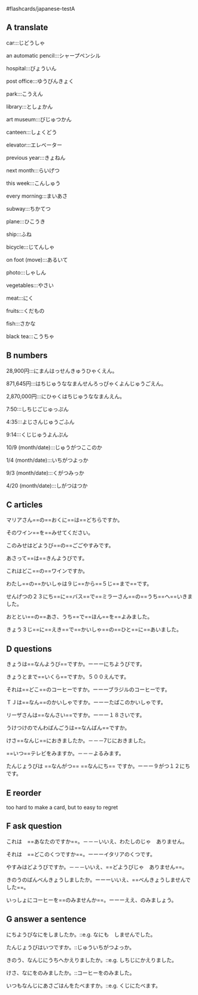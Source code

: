 #flashcards/japanese-testA
## A translate

car:::じどうしゃ
<!--SR:!2025-02-17,3,250!2000-01-01,1,250-->

an automatic pencil:::シャープペンシル
<!--SR:!2000-01-01,1,250!2025-02-17,3,250-->

hospital:::びょういん
<!--SR:!2025-02-17,3,250!2025-02-18,4,270-->

post office:::ゆうびんきょく

park:::こうえん
<!--SR:!2000-01-01,1,250!2025-02-17,3,250-->

library:::としょかん
<!--SR:!2025-02-18,4,270!2000-01-01,1,250-->

art museum:::びじゅつかん
<!--SR:!2000-01-01,1,250!2025-02-17,3,250-->

canteen:::しょくどう

elevator:::エレベーター
<!--SR:!2000-01-01,1,250!2025-02-15,1,230-->

previous year:::きょねん

next month:::らいげつ
<!--SR:!2025-02-15,1,230!2025-02-17,3,250-->

this week:::こんしゅう
<!--SR:!2025-02-17,3,250!2025-02-18,4,270-->

every morning:::まいあさ
<!--SR:!2025-02-18,4,270!2000-01-01,1,250-->

subway:::ちかてつ
<!--SR:!2000-01-01,1,250!2025-02-17,3,250-->

plane:::ひこうき
<!--SR:!2025-02-17,3,250!2025-02-17,3,250-->

ship:::ふね
<!--SR:!2025-02-17,3,250!2025-02-17,3,250-->

bicycle:::じてんしゃ

on foot (move):::あるいて
<!--SR:!2025-02-17,3,250!2025-02-17,3,250-->

photo:::しゃしん

vegetables:::やさい
<!--SR:!2000-01-01,1,250!2025-02-17,3,250-->

meat:::にく

fruits:::くだもの

fish:::さかな
<!--SR:!2025-02-15,1,230!2000-01-01,1,250-->

black tea:::こうちゃ
<!--SR:!2025-02-17,3,250!2025-02-17,3,250-->

## B numbers

28,900円:::にまんはっせんきゅうひゃくえん。
<!--SR:!2000-01-01,1,250!2025-02-18,4,270-->

871,645円:::はちじゅうななまんせんろっぴゃくよんじゅうごえん。
<!--SR:!2025-02-17,3,250!2000-01-01,1,250-->

2,870,000円:::にひゃくはちじゅうななまんえん。
<!--SR:!2025-02-15,1,230!2000-01-01,1,250-->

7:50:::しちじごじゅっぷん
<!--SR:!2000-01-01,1,250!2025-02-17,3,250-->

4:35:::よじさんじゅうごふん

9:14:::くじじゅうよんぷん
<!--SR:!2025-02-17,3,250!2000-01-01,1,250-->

10/9 (month/date):::じゅうがつここのか
<!--SR:!2025-02-18,4,270!2000-01-01,1,250-->

1/4 (month/date):::いちがつよっか
<!--SR:!2025-02-17,3,250!2025-02-17,3,250-->

9/3 (month/date):::くがつみっか
<!--SR:!2000-01-01,1,250!2025-02-18,4,270-->

4/20 (month/date):::しがつはつか
<!--SR:!2025-02-18,4,270!2000-01-01,1,250-->

## C articles

マリアさん==の==おくに==は==どちらですか。

そのワイン==を==みせてください。

このみせはどようび==の==ごごやすみです。
<!--SR:!2025-02-17,3,250-->

あさって==は==きんようびです。
<!--SR:!2025-02-17,3,250-->

これはどこ==の==ワインですか。
<!--SR:!2025-02-18,4,270-->

わたし==の==かいしゃは９じ==から==５じ==まで==です。
<!--SR:!2000-01-01,1,250!2025-02-17,3,250!2025-02-18,4,270-->

せんげつの２３にち==に==バス==で==ミラーさん==の==うち==へ==いきました。
<!--SR:!2025-02-17,3,250!2000-01-01,1,250!2000-01-01,1,250!2000-01-01,1,250-->

おととい==の==あさ、うち==で==ほん==を==よみました。
<!--SR:!2025-02-17,3,250!2025-02-17,3,250!2025-02-18,4,270-->

きょう３じ==に==えき==で==かいしゃ==の==ひと==に==あいました。
<!--SR:!2000-01-01,1,250!2025-02-18,4,270!2025-02-18,4,270!2025-02-18,4,270-->

## D questions

きょうは==なんようび==ですか。ーーーにちようびです。
<!--SR:!2025-02-17,3,250-->

きょうとまで==いくら==ですか。５００えんです。
<!--SR:!2025-02-18,4,270-->

それは==どこ==のコーヒーですか。ーーーブラジルのコーヒーです。

ＴＪは==なん==のかいしゃですか。ーーーたばこのかいしゃです。

リーザさんは==なんさい==ですか。ーーー１８さいです。
<!--SR:!2025-02-17,3,250-->

うけつけのでんわばんごうは==なんばん==ですか。

けさ==なんじ==におきましたか。－－－7じにおきました。
<!--SR:!2025-02-17,3,250-->

==いつ==テレビをみますか。－－－よるみます。
<!--SR:!2025-02-17,3,250-->

たんじょうびは ==なんがつ== ==なんにち== ですか。ーーー９がつ１２にちです。
<!--SR:!2000-01-01,1,250!2025-02-18,4,270-->

## E reorder

too hard to make a card, but to easy to regret

## F ask question

これは　==あなたのですか==。－－－いいえ、わたしのじゃ　ありません。
<!--SR:!2025-02-17,3,250-->

それは　==どこのくつですか==。ーーーイタリアのくつです。
<!--SR:!2025-02-17,3,250-->

やすみはどようびですか。－－－いいえ、==どようびじゃ　ありません==。

きのうのばんべんきょうしましたか。ーーーいいえ、==べんきょうしませんでした==。

いっしょにコーヒーを==のみませんか==。ーーーええ、のみましょう。
<!--SR:!2025-02-17,3,250-->

## G answer a sentence

にちようびなにをしましたか。::e.g. なにも　しませんでした。
<!--SR:!2025-02-18,4,270-->

たんじょうびはいつですか。::じゅういちがつよっか。

きのう、なんじにうちへかえりましたか。::e.g. しちじにかえりました。
<!--SR:!2025-02-17,3,250-->

けさ、なにをのみましたか。::コーヒーをのみました。

いつもなんじにあさごはんをたべますか。::e.g. くじにたべます。
<!--SR:!2025-02-17,3,250-->